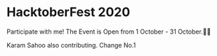 # HacktoberFest 2020
Participate with me! The Event is Open from 1 October - 31 October.👨‍💻

Karam Sahoo also contributing.
Change No.1
